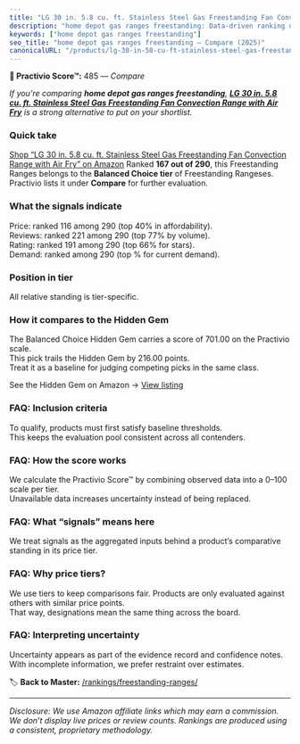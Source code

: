 ```yaml
---
title: "LG 30 in. 5.8 cu. ft. Stainless Steel Gas Freestanding Fan Convection Range with Air Fry"
description: "home depot gas ranges freestanding: Data-driven ranking using the Practivio Score™. Positioned by quality, value, demand, findability, momentum."
keywords: ["home depot gas ranges freestanding"]
seo_title: "home depot gas ranges freestanding — Compare (2025)"
canonicalURL: "/products/lg-30-in-58-cu-ft-stainless-steel-gas-freestanding-fan-convection-range-with-air-fry-B08KWJNZV3/"
---
```


**🛒 Practivio Score™:** 485 — _Compare_


*If you're comparing **home depot gas ranges freestanding**, **[LG 30 in. 5.8 cu. ft. Stainless Steel Gas Freestanding Fan Convection Range with Air Fry](https://www.amazon.com/dp/B08KWJNZV3?tag=practivio-20)** is a strong alternative to put on your shortlist.*
### Quick take
[Shop “LG 30 in. 5.8 cu. ft. Stainless Steel Gas Freestanding Fan Convection Range with Air Fry” on Amazon](https://www.amazon.com/dp/B08KWJNZV3?tag=practivio-20)
Ranked **167 out of 290**, this Freestanding Ranges belongs to the **Balanced Choice tier** of Freestanding Rangeses.  
Practivio lists it under **Compare** for further evaluation.

### What the signals indicate
Price: ranked 116 among 290 (top 40% in affordability).  
Reviews: ranked 221 among 290 (top 77% by volume).  
Rating: ranked 191 among 290 (top 66% for stars).  
Demand: ranked  among 290 (top % for current demand).

### Position in tier
All relative standing is tier-specific.

### How it compares to the Hidden Gem
The Balanced Choice Hidden Gem carries a score of 701.00 on the Practivio scale.  
This pick trails the Hidden Gem by 216.00 points.  
Treat it as a baseline for judging competing picks in the same class.  

See the Hidden Gem on Amazon → [View listing](https://www.amazon.com/dp/B07FWRTVYZ?tag=practivio-20)

### FAQ: Inclusion criteria
To qualify, products must first satisfy baseline thresholds.  
This keeps the evaluation pool consistent across all contenders.

### FAQ: How the score works
We calculate the Practivio Score™ by combining observed data into a 0–100 scale per tier.  
Unavailable data increases uncertainty instead of being replaced.

### FAQ: What “signals” means here
We treat signals as the aggregated inputs behind a product’s comparative standing in its price tier.

### FAQ: Why price tiers?
We use tiers to keep comparisons fair. Products are only evaluated against others with similar price points.  
That way, designations mean the same thing across the board.

### FAQ: Interpreting uncertainty
Uncertainty appears as part of the evidence record and confidence notes.  
With incomplete information, we prefer restraint over estimates.

<!-- Missing template for Compare/CompareWithinPriceClass -->


🏷️ **Back to Master:** [/rankings/freestanding-ranges/](/rankings/freestanding-ranges/)

---
_Disclosure: We use Amazon affiliate links which may earn a commission. We don’t display live prices or review counts. Rankings are produced using a consistent, proprietary methodology._
